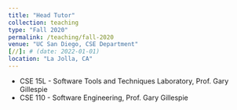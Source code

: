 ```yaml
---
title: "Head Tutor"
collection: teaching
type: "Fall 2020"
permalink: /teaching/fall-2020
venue: "UC San Diego, CSE Department"
[//]: # (date: 2022-01-01)
location: "La Jolla, CA"
---
```

- CSE 15L - Software Tools and Techniques Laboratory, Prof. Gary Gillespie
- CSE 110 - Software Engineering, Prof. Gary Gillespie
